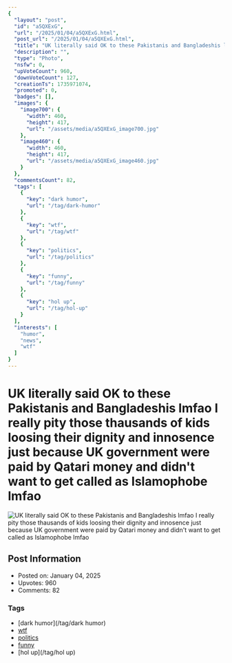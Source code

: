 ```yaml
---
{
  "layout": "post",
  "id": "a5QXExG",
  "url": "/2025/01/04/a5QXExG.html",
  "post_url": "/2025/01/04/a5QXExG.html",
  "title": "UK literally said OK to these Pakistanis and Bangladeshis lmfao I really pity those thausands of kids loosing their dignity and innosence just because UK government were paid by Qatari money and didn't want to get called as Islamophobe lmfao",
  "description": "",
  "type": "Photo",
  "nsfw": 0,
  "upVoteCount": 960,
  "downVoteCount": 127,
  "creationTs": 1735971074,
  "promoted": 0,
  "badges": [],
  "images": {
    "image700": {
      "width": 460,
      "height": 417,
      "url": "/assets/media/a5QXExG_image700.jpg"
    },
    "image460": {
      "width": 460,
      "height": 417,
      "url": "/assets/media/a5QXExG_image460.jpg"
    }
  },
  "commentsCount": 82,
  "tags": [
    {
      "key": "dark humor",
      "url": "/tag/dark-humor"
    },
    {
      "key": "wtf",
      "url": "/tag/wtf"
    },
    {
      "key": "politics",
      "url": "/tag/politics"
    },
    {
      "key": "funny",
      "url": "/tag/funny"
    },
    {
      "key": "hol up",
      "url": "/tag/hol-up"
    }
  ],
  "interests": [
    "humor",
    "news",
    "wtf"
  ]
}
---
```


# UK literally said OK to these Pakistanis and Bangladeshis lmfao I really pity those thausands of kids loosing their dignity and innosence just because UK government were paid by Qatari money and didn't want to get called as Islamophobe lmfao

![UK literally said OK to these Pakistanis and Bangladeshis lmfao I really pity those thausands of kids loosing their dignity and innosence just because UK government were paid by Qatari money and didn't want to get called as Islamophobe lmfao](/assets/media/a5QXExG_image700.jpg)

## Post Information

- Posted on: January 04, 2025
- Upvotes: 960
- Comments: 82

### Tags

- [dark humor](/tag/dark humor)
- [wtf](/tag/wtf)
- [politics](/tag/politics)
- [funny](/tag/funny)
- [hol up](/tag/hol up)
